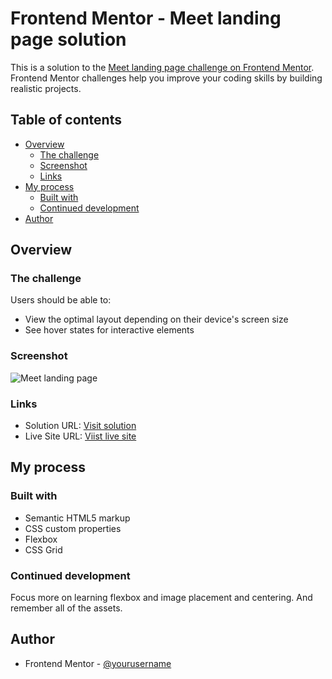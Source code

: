 # Frontend Mentor - Meet landing page solution

This is a solution to the [Meet landing page challenge on Frontend Mentor](https://www.frontendmentor.io/challenges/meet-landing-page-rbTDS6OUR). Frontend Mentor challenges help you improve your coding skills by building realistic projects. 

## Table of contents

- [Overview](#overview)
  - [The challenge](#the-challenge)
  - [Screenshot](#screenshot)
  - [Links](#links)
- [My process](#my-process)
  - [Built with](#built-with)
  - [Continued development](#continued-development)
- [Author](#author)

## Overview

### The challenge

Users should be able to:

- View the optimal layout depending on their device's screen size
- See hover states for interactive elements

### Screenshot

![Meet landing page](https://user-images.githubusercontent.com/36529826/120032270-8e2e7480-bfbf-11eb-8bdf-a47800ff3299.png)

### Links

- Solution URL: [Visit solution](https://github.com/cotybro/Meet-landing-page/blob/main/index.html)
- Live Site URL: [Viist live site](https://meet-landing-page-omega.vercel.app/)

## My process

### Built with

- Semantic HTML5 markup
- CSS custom properties
- Flexbox
- CSS Grid

### Continued development

Focus more on learning flexbox and image placement and centering. And remember all of the assets.

## Author

- Frontend Mentor - [@yourusername](https://www.frontendmentor.io/profile/cotybro)
